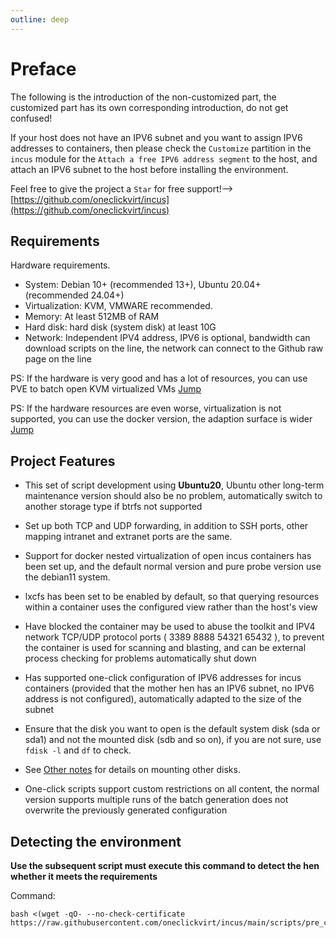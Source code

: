 ```yaml
---
outline: deep
---
```


# Preface

The following is the introduction of the non-customized part, the customized part has its own corresponding introduction, do not get confused!

If your host does not have an IPV6 subnet and you want to assign IPV6 addresses to containers, then please check the ``Customize`` partition in the ``incus`` module for the ``Attach a free IPV6 address segment`` to the host, and attach an IPV6 subnet to the host before installing the environment.

Feel free to give the project a ```Star``` for free support!-->[https://github.com/oneclickvirt/incus](https://github.com/oneclickvirt/incus)

## Requirements

Hardware requirements.
- System: Debian 10+ (recommended 13+), Ubuntu 20.04+ (recommended 24.04+)
- Virtualization: KVM, VMWARE recommended.
- Memory: At least 512MB of RAM
- Hard disk: hard disk (system disk) at least 10G
- Network: Independent IPV4 address, IPV6 is optional, bandwidth can download scripts on the line, the network can connect to the Github raw page on the line

PS: If the hardware is very good and has a lot of resources, you can use PVE to batch open KVM virtualized VMs [Jump](https://github.com/oneclickvirt/pve)

PS: If the hardware resources are even worse, virtualization is not supported, you can use the docker version, the adaption surface is wider [Jump](https://github.com/oneclickvirt/docker)

## Project Features

- This set of script development using **Ubuntu20**, Ubuntu other long-term maintenance version should also be no problem, automatically switch to another storage type if btrfs not supported

- Set up both TCP and UDP forwarding, in addition to SSH ports, other mapping intranet and extranet ports are the same.

- Support for docker nested virtualization of open incus containers has been set up, and the default normal version and pure probe version use the debian11 system.

- lxcfs has been set to be enabled by default, so that querying resources within a container uses the configured view rather than the host's view

- Have blocked the container may be used to abuse the toolkit and IPV4 network TCP/UDP protocol ports ( 3389 8888 54321 65432 ), to prevent the container is used for scanning and blasting, and can be external process checking for problems automatically shut down

- Has supported one-click configuration of IPV6 addresses for incus containers (provided that the mother hen has an IPV6 subnet, no IPV6 address is not configured), automatically adapted to the size of the subnet

- Ensure that the disk you want to open is the default system disk (sda or sda1) and not the mounted disk (sdb and so on), if you are not sure, use ``fdisk -l`` and ``df`` to check.

- See [Other notes](https://github.com/oneclickvirt/incus/blob/main/README_other.md) for details on mounting other disks.

- One-click scripts support custom restrictions on all content, the normal version supports multiple runs of the batch generation does not overwrite the previously generated configuration

## Detecting the environment

**Use the subsequent script must execute this command to detect the hen whether it meets the requirements**

Command:

```
bash <(wget -qO- --no-check-certificate https://raw.githubusercontent.com/oneclickvirt/incus/main/scripts/pre_check.sh)
```